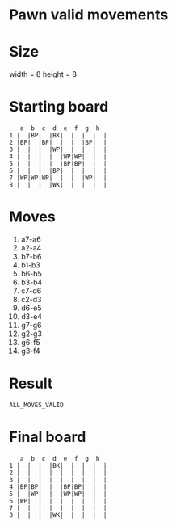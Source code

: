 # Pawn valid movements

# Size
width = 8
height = 8

# Starting board
```
   a  b  c  d  e  f  g  h
1 |  |BP|  |BK|  |  |  |  |
2 |BP|  |BP|  |  |  |BP|  |
3 |  |  |  |WP|  |  |  |  |
4 |  |  |  |  |WP|WP|  |  |
5 |  |  |  |  |BP|BP|  |  |
6 |  |  |  |BP|  |  |  |  |
7 |WP|WP|WP|  |  |  |WP|  |
8 |  |  |  |WK|  |  |  |  |
```
# Moves
1. a7-a6
2. a2-a4
3. b7-b6
4. b1-b3
5. b6-b5
6. b3-b4
7. c7-d6
8. c2-d3
9. d6-e5
10. d3-e4
11. g7-g6
12. g2-g3
13. g6-f5
14. g3-f4


# Result
`ALL_MOVES_VALID`

# Final board
```
   a  b  c  d  e  f  g  h
1 |  |  |  |BK|  |  |  |  |
2 |  |  |  |  |  |  |  |  |
3 |  |  |  |  |  |  |  |  |
4 |BP|BP|  |  |BP|BP|  |  |
5 |  |WP|  |  |WP|WP|  |  |
6 |WP|  |  |  |  |  |  |  |
7 |  |  |  |  |  |  |  |  |
8 |  |  |  |WK|  |  |  |  |
```